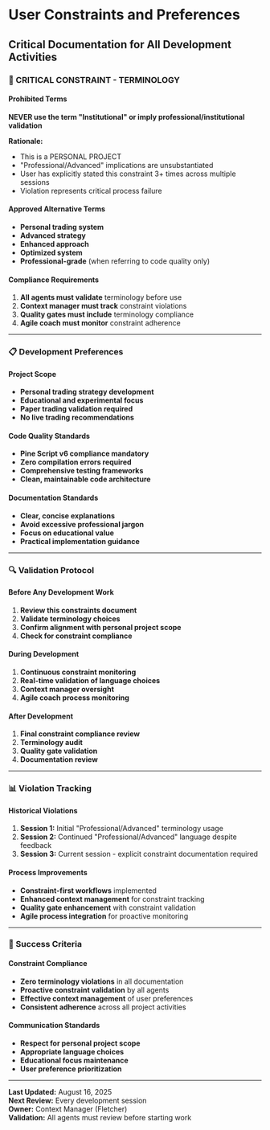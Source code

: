 # User Constraints and Preferences
## Critical Documentation for All Development Activities

### 🚨 CRITICAL CONSTRAINT - TERMINOLOGY

#### Prohibited Terms
**NEVER use the term "Institutional" or imply professional/institutional validation**

**Rationale:**
- This is a PERSONAL PROJECT
- "Professional/Advanced" implications are unsubstantiated
- User has explicitly stated this constraint 3+ times across multiple sessions
- Violation represents critical process failure

#### Approved Alternative Terms
- **Personal trading system**
- **Advanced strategy**
- **Enhanced approach**
- **Optimized system**
- **Professional-grade** (when referring to code quality only)

#### Compliance Requirements
1. **All agents must validate** terminology before use
2. **Context manager must track** constraint violations
3. **Quality gates must include** terminology compliance
4. **Agile coach must monitor** constraint adherence

---

### 📋 Development Preferences

#### Project Scope
- **Personal trading strategy development**
- **Educational and experimental focus**
- **Paper trading validation required**
- **No live trading recommendations**

#### Code Quality Standards
- **Pine Script v6 compliance mandatory**
- **Zero compilation errors required**
- **Comprehensive testing frameworks**
- **Clean, maintainable code architecture**

#### Documentation Standards
- **Clear, concise explanations**
- **Avoid excessive professional jargon**
- **Focus on educational value**
- **Practical implementation guidance**

---

### 🔍 Validation Protocol

#### Before Any Development Work
1. **Review this constraints document**
2. **Validate terminology choices**
3. **Confirm alignment with personal project scope**
4. **Check for constraint compliance**

#### During Development
1. **Continuous constraint monitoring**
2. **Real-time validation of language choices**
3. **Context manager oversight**
4. **Agile coach process monitoring**

#### After Development
1. **Final constraint compliance review**
2. **Terminology audit**
3. **Quality gate validation**
4. **Documentation review**

---

### 📊 Violation Tracking

#### Historical Violations
1. **Session 1:** Initial "Professional/Advanced" terminology usage
2. **Session 2:** Continued "Professional/Advanced" language despite feedback
3. **Session 3:** Current session - explicit constraint documentation required

#### Process Improvements
- **Constraint-first workflows** implemented
- **Enhanced context management** for constraint tracking
- **Quality gate enhancement** with constraint validation
- **Agile process integration** for proactive monitoring

---

### 🎯 Success Criteria

#### Constraint Compliance
- **Zero terminology violations** in all documentation
- **Proactive constraint validation** by all agents
- **Effective context management** of user preferences
- **Consistent adherence** across all project activities

#### Communication Standards
- **Respect for personal project scope**
- **Appropriate language choices**
- **Educational focus maintenance**
- **User preference prioritization**

---

**Last Updated:** August 16, 2025  
**Next Review:** Every development session  
**Owner:** Context Manager (Fletcher)  
**Validation:** All agents must review before starting work